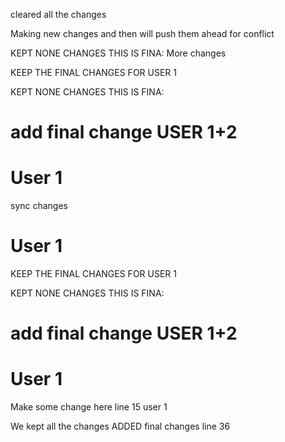 cleared all the changes 

Making new changes and then will push them ahead for conflict





KEPT NONE CHANGES THIS IS FINA:
More changes 


KEEP THE FINAL CHANGES FOR USER 1


KEPT NONE CHANGES THIS IS FINA:
# add final change USER 1+2

# User 1 
 sync changes 

# User 1 

KEEP THE FINAL CHANGES FOR USER 1


KEPT NONE CHANGES THIS IS FINA:
# add final change USER 1+2

# User 1 


Make some change here line 15 user 1

We kept all the changes
ADDED final changes line 36

